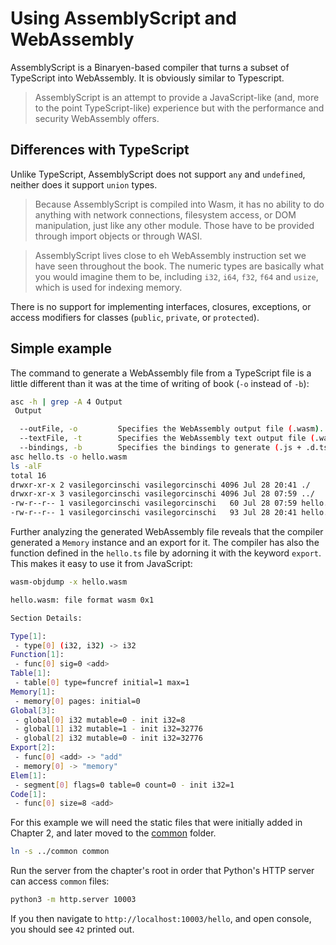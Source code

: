 # Using AssemblyScript and WebAssembly

AssemblyScript is a Binaryen-based compiler that turns a subset of TypeScript into WebAssembly.
It is obviously similar to Typescript.

> AssemblyScript is an attempt to provide a JavaScript-like (and, more to the point TypeScript-like)
> experience but with the performance and security WebAssembly offers.

## Differences with TypeScript

Unlike TypeScript, AssemblyScript does not support `any` and `undefined`, neither does it support
`union` types.

> Because AssemblyScript is compiled into Wasm, it has no ability to do anything with network connections,
> filesystem access, or DOM manipulation, just like any other module. Those have to be provided through
> import objects or through WASI.

> AssemblyScript lives close to eh WebAssembly instruction set we have seen throughout the book. The numeric
> types are basically what you would imagine them to be, including `i32`, `i64`, `f32`, `f64` and `usize`, which
> is used for indexing memory.

There is no support for implementing interfaces, closures, exceptions, or access modifiers for classes
(`public`, `private`, or `protected`).

## Simple example

The command to generate a WebAssembly file from a TypeScript file is a little different than it was at the
time of writing of book (`-o` instead of `-b`):

```bash
asc -h | grep -A 4 Output
 Output

  --outFile, -o         Specifies the WebAssembly output file (.wasm).
  --textFile, -t        Specifies the WebAssembly text output file (.wat).
  --bindings, -b        Specifies the bindings to generate (.js + .d.ts).
asc hello.ts -o hello.wasm
ls -alF
total 16
drwxr-xr-x 2 vasilegorcinschi vasilegorcinschi 4096 Jul 28 20:41 ./
drwxr-xr-x 3 vasilegorcinschi vasilegorcinschi 4096 Jul 28 07:59 ../
-rw-r--r-- 1 vasilegorcinschi vasilegorcinschi   60 Jul 28 07:59 hello.ts
-rw-r--r-- 1 vasilegorcinschi vasilegorcinschi   93 Jul 28 20:41 hello.wasm
```

Further analyzing the generated WebAssembly file reveals that the compiler generated a `Memory` instance and
an export for it. The compiler has also the function defined in the `hello.ts` file by adorning it with
the keyword `export`. This makes it easy to use it from JavaScript:

```bash
wasm-objdump -x hello.wasm

hello.wasm: file format wasm 0x1

Section Details:

Type[1]:
 - type[0] (i32, i32) -> i32
Function[1]:
 - func[0] sig=0 <add>
Table[1]:
 - table[0] type=funcref initial=1 max=1
Memory[1]:
 - memory[0] pages: initial=0
Global[3]:
 - global[0] i32 mutable=0 - init i32=8
 - global[1] i32 mutable=1 - init i32=32776
 - global[2] i32 mutable=0 - init i32=32776
Export[2]:
 - func[0] <add> -> "add"
 - memory[0] -> "memory"
Elem[1]:
 - segment[0] flags=0 table=0 count=0 - init i32=1
Code[1]:
 - func[0] size=8 <add>
```

For this example we will need the static files that were initially added in Chapter 2, and later moved to the [common](../common) folder.

```bash
ln -s ../common common
```

Run the server from the chapter's root in order that Python's HTTP server can access `common` files:

```bash
python3 -m http.server 10003
```

If you then navigate to `http://localhost:10003/hello`, and open console, you should see `42` printed out.
